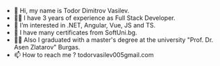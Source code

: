 - 👋 Hi, my name is Todor Dimitrov Vasilev.
- 👨‍💻 I have 3 years of experience as Full Stack Developer.
- 👀 I’m interested in .NET, Angular, Vue, JS and TS.
- 🌱 I have many certificates from SoftUni.bg.
- 👨‍🎓 Also I graduated with a master's degree at the university "Prof. Dr. Asen Zlatarov" Burgas.
- 📫 How to reach me ? todorvasilev005gmail.com

<!---
JokerPSYF/JokerPSYF is a ✨ special ✨ repository because its `README.md` (this file) appears on your GitHub profile.
You can click the Preview link to take a look at your changes.
--->
